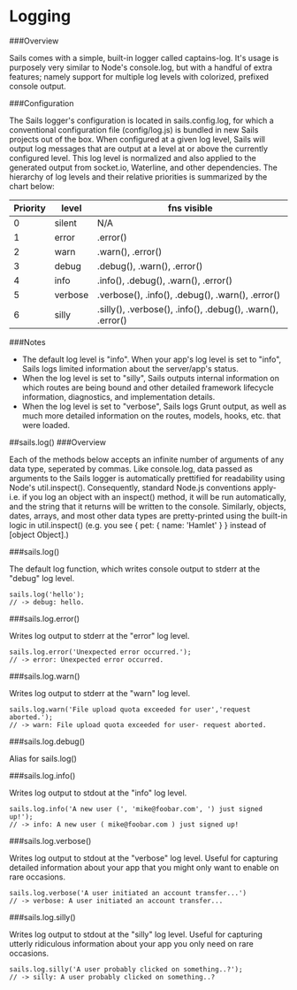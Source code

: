 # Logging

###Overview

Sails comes with a simple, built-in logger called captains-log. It's usage is purposely very similar to Node's console.log, but with a handful of extra features; namely support for multiple log levels with colorized, prefixed console output.

###Configuration

The Sails logger's configuration is located in sails.config.log, for which a conventional configuration file (config/log.js) is bundled in new Sails projects out of the box.
When configured at a given log level, Sails will output log messages that are output at a level at or above the currently configured level. This log level is normalized and also applied to the generated output from socket.io, Waterline, and other dependencies. The hierarchy of log levels and their relative priorities is summarized by the chart below:

|Priority|level|fns visible|
|---|---|---|		 
|0|silent|N/A|
|1|error|.error()|
|2|warn|.warn(), .error()|
|3|debug|.debug(), .warn(), .error()|
|4|info|.info(), .debug(), .warn(), .error()|
|5|verbose|	.verbose(), .info(), .debug(), .warn(), .error()|
|6|silly|.silly(), .verbose(), .info(), .debug(), .warn(), .error()|

###Notes

* The default log level is "info". When your app's log level is set to "info", Sails logs limited information about the server/app's status.
* When the log level is set to "silly", Sails outputs internal information on which routes are being bound and other detailed framework lifecycle information, diagnostics, and implementation details.
* When the log level is set to "verbose", Sails logs Grunt output, as well as much more detailed information on the routes, models, hooks, etc. that were loaded.

##sails.log()
###Overview

Each of the methods below accepts an infinite number of arguments of any data type, seperated by commas. Like console.log, data passed as arguments to the Sails logger is automatically prettified for readability using Node's util.inspect(). Consequently, standard Node.js conventions apply- i.e. if you log an object with an inspect() method, it will be run automatically, and the string that it returns will be written to the console. Similarly, objects, dates, arrays, and most other data types are pretty-printed using the built-in logic in util.inspect() (e.g. you see { pet: { name: 'Hamlet' } } instead of [object Object].)

###sails.log()

The default log function, which writes console output to stderr at the "debug" log level.

```
sails.log('hello');
// -> debug: hello.
```

###sails.log.error()

Writes log output to stderr at the "error" log level.

```
sails.log.error('Unexpected error occurred.');
// -> error: Unexpected error occurred.
```

###sails.log.warn()

Writes log output to stderr at the "warn" log level.

```
sails.log.warn('File upload quota exceeded for user','request aborted.');
// -> warn: File upload quota exceeded for user- request aborted.
```

###sails.log.debug()

Alias for sails.log()

###sails.log.info()

Writes log output to stdout at the "info" log level.

```
sails.log.info('A new user (', 'mike@foobar.com', ') just signed up!');
// -> info: A new user ( mike@foobar.com ) just signed up!
```

###sails.log.verbose()

Writes log output to stdout at the "verbose" log level. Useful for capturing detailed information about your app that you might only want to enable on rare occasions.

```
sails.log.verbose('A user initiated an account transfer...')
// -> verbose: A user initiated an account transfer...
```

###sails.log.silly()

Writes log output to stdout at the "silly" log level. Useful for capturing utterly ridiculous information about your app you only need on rare occasions.

```
sails.log.silly('A user probably clicked on something..?');
// -> silly: A user probably clicked on something..?
```
